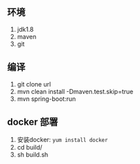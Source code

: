 ## 环境
1. jdk1.8
2. maven
3. git
## 编译
1. git clone url
2. mvn clean install -Dmaven.test.skip=true
3. mvn spring-boot:run
## docker 部署
1. 安装docker: `yum install docker`
2. cd build/
3. sh build.sh